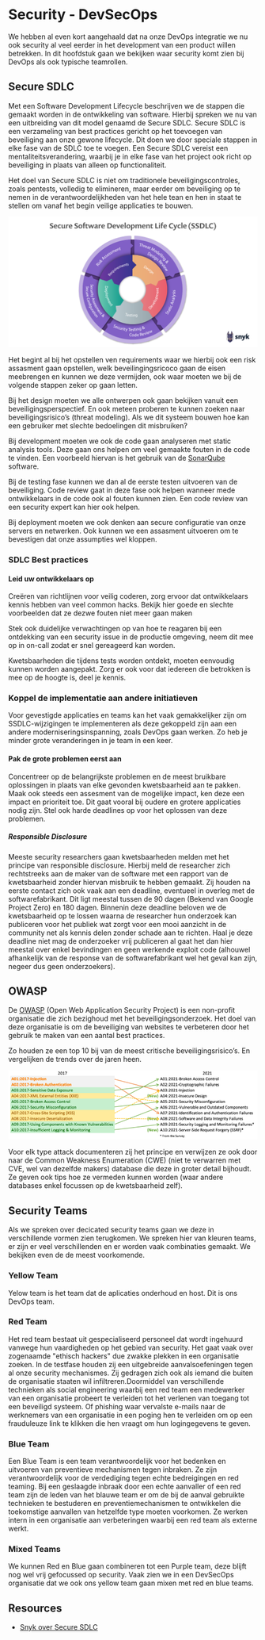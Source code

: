 # Security - DevSecOps

We hebben al even kort aangehaald dat na onze DevOps integratie we nu ook security al veel eerder in het development van een product willen betrekken. In dit hoofdstuk gaan we bekijken waar security komt zien bij DevOps als ook typische teamrollen.

## Secure SDLC

Met een Software Development Lifecycle beschrijven we de stappen die gemaakt worden in de ontwikkeling van software.
Hierbij spreken we nu van een uitbreiding van dit model genaamd de Secure SDLC.
Secure SDLC is een verzameling van best practices gericht op het toevoegen van beveiliging aan onze gewone lifecycle. Dit doen we door speciale stappen in elke fase van de SDLC toe te voegen. Een Secure SDLC vereist een mentaliteitsverandering, waarbij je in elke fase van het project ook richt op beveiliging in plaats van alleen op functionaliteit.

Het doel van Secure SDLC is niet om traditionele beveiligingscontroles, zoals pentests, volledig te elimineren, maar eerder om beveiliging op te nemen in de verantwoordelijkheden van het hele tean en hen in staat te stellen om vanaf het begin veilige applicaties te bouwen.

![SSDLC volgens Snyk](./ssdlc-2.png)

Het begint al bij het opstellen ven requirements waar we hierbij ook een risk assasment gaan opstellen, welk beveilingingsricoco gaan de eisen meebrengen en kunnen we deze vermijden, ook waar moeten we bij de volgende stappen zeker op gaan letten.

Bij het design moeten we alle ontwerpen ook gaan bekijken vanuit een beveiligingsperspectief. En ook meteen proberen te kunnen zoeken naar beveiligingsrisico’s (threat modeling). Als we dit systeem bouwen hoe kan een gebruiker met slechte bedoelingen dit misbruiken?

Bij development moeten we ook de code gaan analyseren met static analysis tools. Deze gaan ons helpen om veel gemaakte fouten in de code te vinden. Een voorbeeld hiervan is het gebruik van de [SonarQube](https://sonarqube.com/) software.

Bij de testing fase kunnen we dan al de eerste testen uitvoeren van de beveiliging. Code review gaat in deze fase ook helpen wanneer mede ontwikkelaars in de code ook al fouten kunnen zien. Een code review van een security expert kan hier ook helpen.

Bij deployment moeten we ook denken aan secure configuratie van onze servers en netwerken. Ook kunnen we een assasment uitvoeren om te bevestigen dat onze assumpties wel kloppen.

### SDLC Best practices

#### Leid uw ontwikkelaars op

Creëren van richtlijnen voor veilig coderen, zorg ervoor dat ontwikkelaars kennis hebben van veel common hacks. Bekijk hier goede en slechte voorbeelden dat ze dezwe fouten niet meer gaan maken

Stek ook duidelijke verwachtingen op van hoe te reagaren bij een ontdekking van een security issue in de productie omgeving, neem dit mee op in on-call zodat er snel gereageerd kan worden.

Kwetsbaarheden die tijdens tests worden ontdekt, moeten eenvoudig kunnen worden aangepakt. Zorg er ook voor dat iedereen die betrokken is mee op de hoogte is, deel je kennis.

### Koppel de implementatie aan andere initiatieven

Voor gevestigde applicaties en teams kan het vaak gemakkelijker zijn om SSDLC-wijzigingen te implementeren als deze gekoppeld zijn aan een andere moderniseringsinspanning, zoals DevOps gaan werken. Zo heb je minder grote veranderingen in je team in een keer.

#### Pak de grote problemen eerst aan

Concentreer op de belangrijkste problemen en de meest bruikbare oplossingen in plaats van elke gevonden kwetsbaarheid aan te pakken. Maak ook steeds een assesment van de mogelijke impact, ken deze een impact en prioriteit toe. Dit gaat vooral bij oudere en grotere applicaties nodig zijn.
Stel ook harde deadlines op voor het oplossen van deze problemen.

##### Responsible Disclosure

Meeste security researchers gaan kwetsbaarheden melden met het principe van responsible disclosure. Hierbij meld de researcher zich rechtstreeks aan de maker van de software met een rapport van de kwetsbaarheid zonder hiervan misbruik te hebben gemaakt.
Zij houden na eerste contact zich ook vaak aan een deadline, eventueel in overleg met de softwarefabrikant. Dit ligt meestal tussen de 90 dagen (Bekend van Google Project Zero) en 180 dagen. Binnenin deze deadline beloven we de kwetsbaarheid op te lossen waarna de researcher hun onderzoek kan publiceren voor het publiek wat zorgt voor een mooi aanzicht in de community net als kennis delen zonder schade aan te richten.
Haal je deze deadline niet mag de onderzoeker vrij publiceren al gaat het dan hier meestal over enkel bevindingen en geen werkende exploit code (alhouwel afhankelijk van de response van de softwarefabrikant wel het geval kan zijn, negeer dus geen onderzoekers).

## OWASP

De [OWASP](https://owasp.org/) (Open Web Application Security Project) is een non-profit organisatie die zich bezighoud met het beveiligingsonderzoek. Het doel van deze organisatie is om de beveiliging van websites te verbeteren door het gebruik te maken van een aantal best practices.

Zo houden ze een top 10 bij van de meest critische beveiligingsrisico’s. En vergelijken de trends over de jaren heen.

![owasp top 10](./owasp.png)

Voor elk type attack documenteren zij het principe en verwijzen ze ook door naar de Common Weakness Enumeration (CWE) (niet te verwarren met CVE, wel van dezelfde makers) database die deze in groter detail bijhoudt.
Ze geven ook tips hoe ze vermeden kunnen worden (waar andere databases enkel focussen op de kwetsbaarheid zelf).

## Security Teams

Als we spreken over decicated security teams gaan we deze in verschillende vormen zien terugkomen. We spreken hier van kleuren teams, er zijn er veel verschillenden en er worden vaak combinaties gemaakt. We bekijken even de de meest voorkomende.

### Yellow Team

Yelow team is het team dat de aplicaties onderhoud en host. Dit is ons DevOps team.

### Red Team

Het red team bestaat uit gespecialiseerd personeel dat wordt ingehuurd vanwege hun vaardigheden op het gebied van security.
Het gaat vaak over zogenaamde "ethisch hackers" due zwakke plekken in een organisatie zoeken.
In de testfase houden zij een uitgebreide aanvalsoefeningen tegen al onze security mechanismes.
Zij gedragen zich ook als iemand die buiten de organisatie staaten wil infiltreren.Doormiddel van verschillende technieken als social engineering waarbij een red team een medewerker van een organisatie probeert te verleiden tot het verlenen van toegang tot een beveiligd systeem. Of phishing waar vervalste e-mails naar de werknemers van een organisatie in een poging hen te verleiden om op een frauduleuze link te klikken die hen vraagt om hun logingegevens te geven.

### Blue Team

Een Blue Team is een team verantwoordelijk voor het bedenken en uitvoeren van preventieve mechanismen tegen inbraken.
Ze zijn verantwoordelijk voor de verdediging tegen echte bedreigingen en red teaming.
Bij een geslaagde inbraak door een echte aanvaller of een red team zijn de leden van het blauwe team er om de bij de aanval gebruikte technieken te bestuderen en preventiemechanismen te ontwikkelen die toekomstige aanvallen van hetzelfde type moeten voorkomen.
Ze werken intern in een organisatie aan verbeteringen waarbij een red team als externe werkt.

### Mixed Teams

We kunnen Red en Blue gaan combineren tot een Purple team, deze blijft nog wel vrij gefocussed op security.
Vaak zien we in een DevSecOps organisatie dat we ook ons yellow team gaan mixen met red en blue teams.

## Resources

-   [Snyk over Secure SDLC](https://snyk.io/blog/secure-sdlc/)
